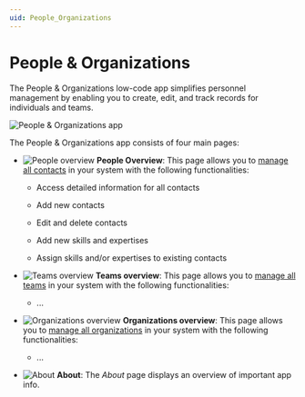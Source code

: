 ```yaml
---
uid: People_Organizations
---
```


# People & Organizations

The People & Organizations low-code app simplifies personnel management by enabling you to create, edit, and track records for individuals and teams.

![People & Organizations app](~/user-guide/images/People_Organizations.gif)

The People & Organizations app consists of four main pages:

- ![People overview](~/user-guide/images/PO_People_Overview.png) **People Overview**: This page allows you to [manage all contacts](xref:PO_Managing_Contacts) in your system with the following functionalities:

  - Access detailed information for all contacts

  - Add new contacts

  - Edit and delete contacts

  - Add new skills and expertises

  - Assign skills and/or expertises to existing contacts

- ![Teams overview](~/user-guide/images/PO_Teams_Overview.png) **Teams overview**: This page allows you to [manage all teams](xref:PO_Managing_Teams) in your system with the following functionalities:

  - ...

- ![Organizations overview](~/user-guide/images/PO_Organizations_Overview.png) **Organizations overview**: This page allows you to [manage all organizations](xref:PO_Managing_Organizations) in your system with the following functionalities:

  - ...

- ![About](~/user-guide/images/PO_About.png) **About**: The *About* page displays an overview of important app info.
